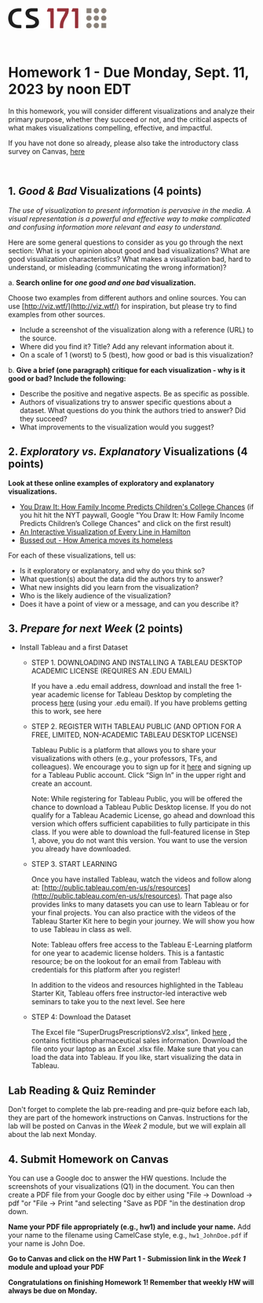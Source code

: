 <!-----
layout: lab
exclude: true
---
-->
<img src="cs171-logo.png" width="200">

&nbsp;

# Homework 1 - Due Monday, Sept. 11, 2023 by noon EDT

In this homework, you will consider different visualizations and analyze their primary purpose, whether they succeed or not, and the critical aspects of what makes visualizations compelling, effective, and impactful.

If you have not done so already, please also take the introductory class survey on Canvas, [here](https://canvas.harvard.edu/courses/123364/modules/items/1407007)

&nbsp;


## 1. *Good & Bad* Visualizations (4 points)


*The use of visualization to present information is pervasive in the media. A visual representation is a powerful and effective way to make complicated and confusing information more relevant and easy to understand.*

Here are some general questions to consider as you go through the next section: What is your opinion about good and bad visualizations? What are good visualization characteristics? What makes a visualization bad, hard to understand, or misleading (communicating the wrong information)?


a. **Search online for *one good and one bad* visualization.**

Choose two examples from different authors and online sources. You can use [http://viz.wtf/](http://viz.wtf/) for inspiration, but please try to find examples from other sources.

   * Include a screenshot of the visualization along with a reference (URL) to the source.
   * Where did you find it? Title? Add any relevant information about it.
   * On a scale of 1 (worst) to 5 (best), how good or bad is this visualization?

b. **Give a brief (one paragraph) critique for each visualization - why is it good or bad? Include the following:**

   * Describe the positive and negative aspects. Be as specific as possible.
   * Authors of visualizations try to answer specific questions about a dataset. What questions do you think the authors tried to answer? Did they succeed?
   * What improvements to the visualization would you suggest?

## 2. *Exploratory vs. Explanatory* Visualizations (4 points)

**Look at these online examples of exploratory and explanatory visualizations.**

* [You Draw It: How Family Income Predicts Children's College Chances](https://www.nytimes.com/interactive/2015/05/28/upshot/you-draw-it-how-family-income-affects-childrens-college-chances.html?_r=0&pagewanted=all)  (if you hit hit the NYT paywall, Google "You Draw It: How Family Income Predicts Children’s College Chances" and click on the first result)
* [An Interactive Visualization of Every Line in Hamilton ](https://pudding.cool/2017/03/hamilton/)
* [Bussed out - How America moves its homeless](https://www.theguardian.com/us-news/ng-interactive/2017/dec/20/bussed-out-america-moves-homeless-people-country-study)

For each of these visualizations, tell us:

* Is it exploratory or explanatory, and why do you think so?
* What question(s) about the data did the authors try to answer?
* What new insights did you learn from the visualization?
* Who is the likely audience of the visualization?
* Does it have a point of view or a message, and can you describe it?


## 3. *Prepare for next Week* (2 points)


* Install Tableau and a first Dataset

  * STEP 1. DOWNLOADING AND INSTALLING A TABLEAU DESKTOP ACADEMIC LICENSE (REQUIRES AN .EDU EMAIL)

    If you have a .edu email address, download and install the free 1-year academic license for Tableau Desktop by completing the process [here](https://www.tableau.com/academic/students) (using your .edu email). If you have problems getting this to work, see here

  * STEP 2. REGISTER WITH TABLEAU PUBLIC (AND OPTION FOR A FREE, LIMITED, NON-ACADEMIC TABLEAU DESKTOP LICENSE)

    Tableau Public is a platform that allows you to share your visualizations with others (e.g., your professors, TFs, and colleagues). We encourage you to sign up for it [here](https://public.tableau.com/s/) and signing up for a Tableau Public account. Click “Sign In” in the upper right and create an account.

    Note: While registering for Tableau Public, you will be offered the chance to download a Tableau Public Desktop license. If you do not qualify for a Tableau Academic License, go ahead and download this version which offers sufficient capabilities to fully participate in this class. If you were able to download the full-featured license in Step 1, above, you do not want this version. You want to use the version you already have downloaded.

  * STEP 3. START LEARNING

    Once you have installed Tableau, watch the videos and follow along at: [http://public.tableau.com/en-us/s/resources](http://public.tableau.com/en-us/s/resources). That page also provides links to many datasets you can use to learn Tableau or for your final projects. You can also practice with the videos of the Tableau Starter Kit here to begin your journey. We will show you how to use Tableau in class as well.

    Note: Tableau offers free access to the Tableau E-Learning platform for one year to academic license holders. This is a fantastic resource; be on the lookout for an email from Tableau with credentials for this platform after you register!

    In addition to the videos and resources highlighted in the Tableau Starter Kit, Tableau offers free instructor-led interactive web seminars to take you to the next level. See here

  * STEP 4: Download the Dataset

    The Excel file “SuperDrugsPrescriptionsV2.xlsx”, linked [here](https://bit.ly/superdrugsprescriptionsV2) , contains fictitious pharmaceutical sales information. Download the file onto your laptop as an Excel .xlsx file. Make sure that you can load the data into Tableau. If you like, start visualizing the data in Tableau.



## Lab Reading & Quiz Reminder

Don't forget to complete the lab pre-reading and pre-quiz before each lab, they are part of the homework instructions on Canvas. Instructions for the lab will be posted on Canvas in the *Week 2* module, but we will explain all about the lab next Monday.


## 4. Submit Homework on Canvas

You can use a Google doc to answer the HW questions. Include the screenshots of your visualizations (Q1) in the document. You can then create a PDF file from your Google doc by either using "File -> Download -> pdf "or "File -> Print "and selecting "Save as PDF "in the destination drop down.

**Name your PDF file appropriately (e.g., hw1) and include your name.** Add your name to the filename using CamelCase style, e.g., ```hw1_JohnDoe.pdf``` if your name is John Doe.

**Go to Canvas and click on the HW Part 1 - Submission link in the *Week 1* module and upload your PDF**

**Congratulations on finishing Homework 1! Remember that weekly HW will always be due on Monday.**
